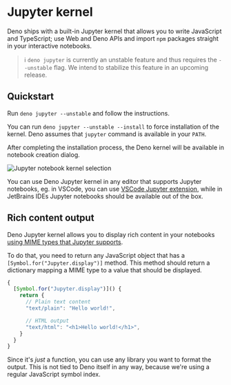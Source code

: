 # Jupyter kernel

Deno ships with a built-in Jupyter kernel that allows you to write JavaScript
and TypeScript; use Web and Deno APIs and import `npm` packages straight in your
interactive notebooks.

> ℹ️ `deno jupyter` is currently an unstable feature and thus requires the
> `--unstable` flag. We intend to stabilize this feature in an upcoming release.

## Quickstart

Run `deno jupyter --unstable` and follow the instructions.

You can run `deno jupyter --unstable --install` to force installation of the
kernel. Deno assumes that `jupyter` command is available in your `PATH`.

After completing the installation process, the Deno kernel will be available in
notebook creation dialog.

![Jupyter notebook kernel selection](../../images/jupyter-notebook.png)

You can use Deno Jupyter kernel in any editor that supports Jupyter notebooks,
eg. in VSCode, you can use
[VSCode Jupyter extension](https://marketplace.visualstudio.com/items?itemName=ms-toolsai.jupyter),
while in JetBrains IDEs Jupyter notebooks should be available out of the box.

## Rich content output

Deno Jupyter kernel allows you to display rich content in your notebooks
[using MIME types that Jupyter supports](https://docs.jupyter.org/en/latest/reference/mimetype.html).

To do that, you need to return any JavaScript object that has a
`[Symbol.for("Jupyter.display")]` method. This method should return a dictionary
mapping a MIME type to a value that should be displayed.

```ts
{
  [Symbol.for("Jupyter.display")]() {
    return {
      // Plain text content
      "text/plain": "Hello world!",

      // HTML output
      "text/html": "<h1>Hello world!</h1>",
    }
  }
}
```

Since it's _just_ a function, you can use any library you want to format the
output. This is not tied to Deno itself in any way, because we're using a
regular JavaScript symbol index.
